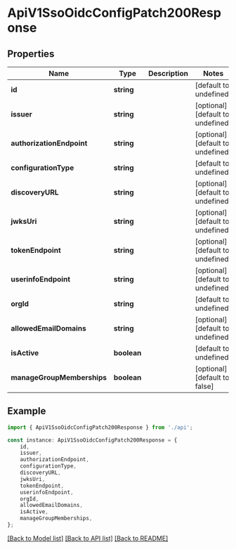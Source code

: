 # ApiV1SsoOidcConfigPatch200Response


## Properties

Name | Type | Description | Notes
------------ | ------------- | ------------- | -------------
**id** | **string** |  | [default to undefined]
**issuer** | **string** |  | [optional] [default to undefined]
**authorizationEndpoint** | **string** |  | [optional] [default to undefined]
**configurationType** | **string** |  | [default to undefined]
**discoveryURL** | **string** |  | [optional] [default to undefined]
**jwksUri** | **string** |  | [optional] [default to undefined]
**tokenEndpoint** | **string** |  | [optional] [default to undefined]
**userinfoEndpoint** | **string** |  | [optional] [default to undefined]
**orgId** | **string** |  | [default to undefined]
**allowedEmailDomains** | **string** |  | [optional] [default to undefined]
**isActive** | **boolean** |  | [default to undefined]
**manageGroupMemberships** | **boolean** |  | [optional] [default to false]

## Example

```typescript
import { ApiV1SsoOidcConfigPatch200Response } from './api';

const instance: ApiV1SsoOidcConfigPatch200Response = {
    id,
    issuer,
    authorizationEndpoint,
    configurationType,
    discoveryURL,
    jwksUri,
    tokenEndpoint,
    userinfoEndpoint,
    orgId,
    allowedEmailDomains,
    isActive,
    manageGroupMemberships,
};
```

[[Back to Model list]](../README.md#documentation-for-models) [[Back to API list]](../README.md#documentation-for-api-endpoints) [[Back to README]](../README.md)
